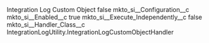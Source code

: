 <?xml version="1.0" encoding="UTF-8"?>
<CustomMetadata xmlns="http://soap.sforce.com/2006/04/metadata" xmlns:xsi="http://www.w3.org/2001/XMLSchema-instance" xmlns:xsd="http://www.w3.org/2001/XMLSchema">
    <label>Integration Log Custom Object</label>
    <protected>false</protected>
    <values>
        <field>mkto_si__Configuration__c</field>
        <value xsi:nil="true"/>
    </values>
    <values>
        <field>mkto_si__Enabled__c</field>
        <value xsi:type="xsd:boolean">true</value>
    </values>
    <values>
        <field>mkto_si__Execute_Independently__c</field>
        <value xsi:type="xsd:boolean">false</value>
    </values>
    <values>
        <field>mkto_si__Handler_Class__c</field>
        <value xsi:type="xsd:string">IntegrationLogUtility.IntegrationLogCustomObjectHandler</value>
    </values>
</CustomMetadata>
